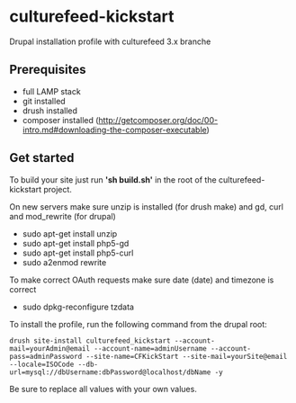culturefeed-kickstart
=====================

Drupal installation profile with culturefeed 3.x branche

## Prerequisites

- full LAMP stack
- git installed
- drush installed
- composer installed (http://getcomposer.org/doc/00-intro.md#downloading-the-composer-executable)

## Get started

To build your site just run **'sh build.sh'** in the root of the culturefeed-kickstart project. 

On new servers make sure unzip is installed (for drush make) and gd, curl and mod_rewrite  (for drupal)
- sudo apt-get install unzip
- sudo apt-get install php5-gd
- sudo apt-get install php5-curl
- sudo a2enmod rewrite


To make correct OAuth requests make sure date (date) and timezone is correct
- sudo dpkg-reconfigure tzdata

To install the profile, run the following command from the drupal root:

	drush site-install culturefeed_kickstart --account-mail=yourAdmin@email --account-name=adminUsername --account-pass=adminPassword --site-name=CFKickStart --site-mail=yourSite@email --locale=ISOCode --db-url=mysql://dbUsername:dbPassword@localhost/dbName -y
		
Be sure to replace all values with your own values.

